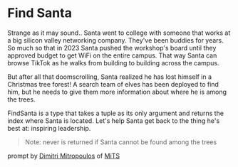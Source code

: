 # Find Santa

Strange as it may sound.. Santa went to college with someone that works at a big silicon valley
networking company. They've been buddies for years. So much so that in 2023 Santa pushed the
workshop's board until they approved budget to get WiFi on the entire campus. That way Santa can
browse TikTok as he walks from building to building across the campus.

But after all that doomscrolling, Santa realized he has lost himself in a Christmas tree forest!
A search team of elves has been deployed to find him, but he needs to give them more information
about where he is among the trees.

FindSanta is a type that takes a tuple as its only argument and returns the index where Santa is
located. Let's help Santa get back to the thing he's best at: inspiring leadership.

> Note: never is returned if Santa cannot be found among the trees

prompt by [Dimitri Mitropoulos](https://github.com/dimitropoulos) of
[MiTS](https://www.youtube.com/@MichiganTypeScript)
